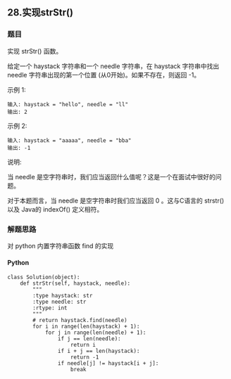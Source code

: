 ## 28.实现strStr()

### 题目

实现 strStr() 函数。

给定一个 haystack 字符串和一个 needle 字符串，在 haystack 字符串中找出 needle 字符串出现的第一个位置 (从0开始)。如果不存在，则返回  -1。

示例 1:

	输入: haystack = "hello", needle = "ll"
	输出: 2
	
示例 2:

	输入: haystack = "aaaaa", needle = "bba"
	输出: -1
	
说明:

当 needle 是空字符串时，我们应当返回什么值呢？这是一个在面试中很好的问题。

对于本题而言，当 needle 是空字符串时我们应当返回 0 。这与C语言的 strstr() 以及 Java的 indexOf() 定义相符。


### 解题思路

对 python 内置字符串函数 find 的实现

#### Python

```
class Solution(object):
    def strStr(self, haystack, needle):
        """
        :type haystack: str
        :type needle: str
        :rtype: int
        """
        # return haystack.find(needle)
        for i in range(len(haystack) + 1):
            for j in range(len(needle) + 1):
                if j == len(needle):
                    return i
                if i + j == len(haystack):
                    return -1
                if needle[j] != haystack[i + j]:
                    break

```